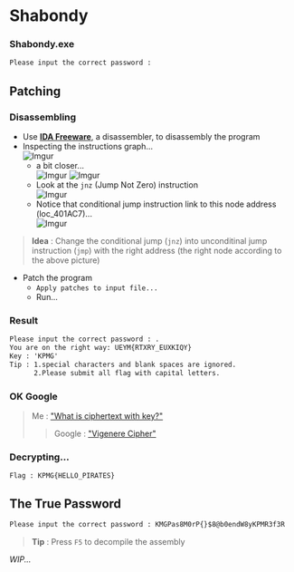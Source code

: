 # Shabondy
### Shabondy.exe
```cmd
Please input the correct password : 
```

## Patching

### Disassembling
- Use [**IDA Freeware**](https://hex-rays.com/ida-free/), a disassembler, to disassembly the program
- Inspecting the instructions graph...  
      ![Imgur](https://imgur.com/fWYHNzD.png)  
    - a bit closer...  
      ![Imgur](https://imgur.com/9UPU2Pj.png)
      ![Imgur](https://imgur.com/0aqkV70.png)
    - Look at the `jnz` (Jump Not Zero) instruction  
      ![Imgur](https://imgur.com/k7M3O7J.png)  
    - Notice that conditional jump instruction link to this node address (loc_401AC7)...  
      ![Imgur](https://imgur.com/GA0jsro.png)
      
> **Idea** : Change the conditional jump (`jnz`) into unconditinal jump instruction (`jmp`) with the right address (the right node according to the above picture)

- Patch the program
    - `Apply patches to input file...`
    - Run...

### Result
```cmd
Please input the correct password : .
You are on the right way: UEYM{RTXRY_EUXKIQY}
Key : 'KPMG'
Tip : 1.special characters and blank spaces are ignored.
      2.Please submit all flag with capital letters.
```

### OK Google
> Me : ["What is ciphertext with key?"](https://www.google.co.th/search?q=ciphertext+with+key)
>> Google : ["Vigenere Cipher"](https://www.dcode.fr/vigenere-cipher)

### Decrypting...
```
Flag : KPMG{HELLO_PIRATES}
```

## The True Password
```cmd
Please input the correct password : KMGPas8M0rP{}$8@b0endW8yKPMR3f3R
```

> **Tip** : Press `F5` to decompile the assembly

*WIP...*
